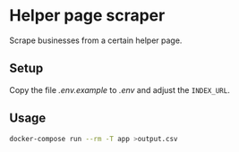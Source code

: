 # Helper page scraper

Scrape businesses from a certain helper page.


## Setup

Copy the file *.env.example* to *.env* and adjust the `INDEX_URL`.

## Usage

```bash
docker-compose run --rm -T app >output.csv
```
